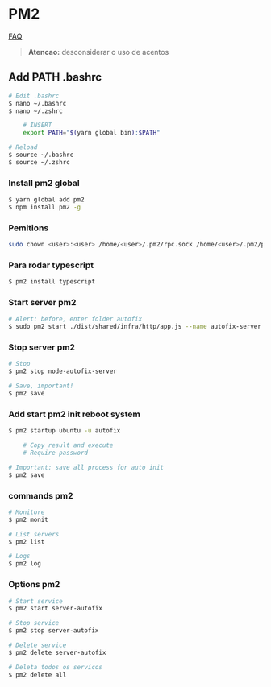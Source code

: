 # PM2

[FAQ](../FAQ.md)

> **Atencao:** desconsiderar o uso de acentos

## Add PATH .bashrc

```bash
# Edit .bashrc
$ nano ~/.bashrc
$ nano ~/.zshrc

    # INSERT
    export PATH="$(yarn global bin):$PATH"

# Reload
$ source ~/.bashrc
$ source ~/.zshrc
```

### Install pm2 global

```bash
$ yarn global add pm2
$ npm install pm2 -g
```

### Pemitions

```bash
sudo chown <user>:<user> /home/<user>/.pm2/rpc.sock /home/<user>/.pm2/pub.sock
```

### Para rodar typescript

```bash
$ pm2 install typescript
```

### Start server pm2

```bash
# Alert: before, enter folder autofix
$ sudo pm2 start ./dist/shared/infra/http/app.js --name autofix-server
```

### Stop server pm2

```bash
# Stop
$ pm2 stop node-autofix-server

# Save, important!
$ pm2 save
```

### Add start pm2 init reboot system

```bash
$ pm2 startup ubuntu -u autofix

    # Copy result and execute
    # Require password

# Important: save all process for auto init
$ pm2 save
```

### commands pm2

```bash
# Monitore
$ pm2 monit

# List servers
$ pm2 list

# Logs
$ pm2 log
```

### Options pm2

```bash
# Start service
$ pm2 start server-autofix

# Stop service
$ pm2 stop server-autofix

# Delete service
$ pm2 delete server-autofix

# Deleta todos os servicos
$ pm2 delete all
```
